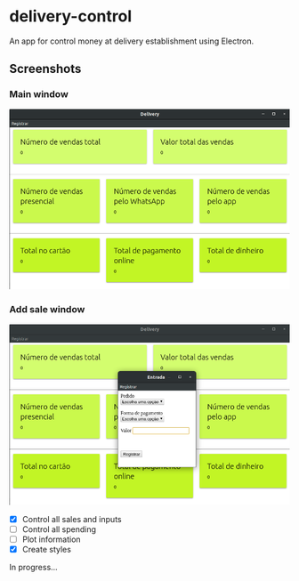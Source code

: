 # delivery-control
An app for control money at delivery establishment using Electron.

## Screenshots

### Main window

![main-window](assets/main-window-print.png)


### Add sale window

![sale-window](assets/add-window-print.png)



- [X] Control all sales and inputs
- [ ] Control all spending
- [ ] Plot information
- [X] Create styles

In progress...
